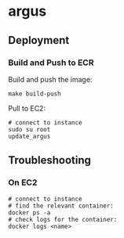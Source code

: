 # argus

## Deployment
### Build and Push to ECR
Build and push the image:

    make build-push

Pull to EC2:

    # connect to instance
    sudo su root
    update_argus

## Troubleshooting
### On EC2

    # connect to instance
    # find the relevant container:
    docker ps -a
    # check logs for the container:
    docker logs <name>
